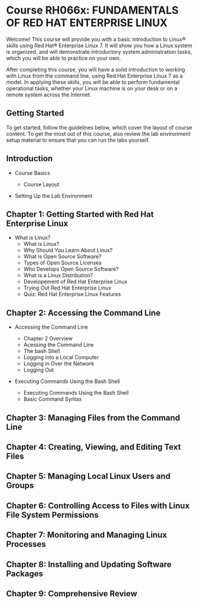 # Course RH066x: FUNDAMENTALS OF RED HAT ENTERPRISE LINUX

Welcome! This course will provide you with a basic introduction to Linux® skills using Red Hat® Enterprise Linux 7. It will show you how a Linux system is organized, and will demonstrate introductory system administration tasks, which you will be able to practice on your own.

After completing this course, you will have a solid introduction to working with Linux from the command line, using Red Hat Enterprise Linux 7 as a model. In applying these skills, you will be able to perform fundamental operational tasks, whether your Linux machine is on your desk or on a remote system across the Internet.

## Getting Started

To get started, follow the guidelines below, which cover the layout of course content. To get the most out of this course, also review the lab environment setup material to ensure that you can run the labs yourself.

## Introduction

- Course Basics
	- Course Layout
	
- Setting Up the Lab Environment

## Chapter 1: Getting Started with Red Hat Enterprise Linux

- What is Linux?
	- What is Linux?
	- Why Should You Learn About Linux?
	- What is Open Source Software?
	- Types of Open Source Licenses
	- Who Develops Open Source Software?
	- What is a Linux Distribution?
	- Developement of Red Hat Enterprise Linux
	- Trying Out Red Hat Enterprise Linux
	- Quiz: Red Hat Enterprise Linux Features		

## Chapter 2: Accessing the Command Line

- Accessing the Command Line
	- Chapter 2 Overview
	- Acessing the Command Line
	- The bash Shell
	- Logging into a Local Computer
	- Logging in Over the Network
	- Logging Out

- Executing Commands Using the Bash Shell
	- Executing Commands Using the Bash Shell
	- Basic Command Syntax

## Chapter 3: Managing Files from the Command Line

## Chapter 4: Creating, Viewing, and Editing Text Files

## Chapter 5: Managing Local Linux Users and Groups

## Chapter 6: Controlling Access to Files with Linux File System Permissions

## Chapter 7: Monitoring and Managing Linux Processes

## Chapter 8: Installing and Updating Software Packages

## Chapter 9: Comprehensive Review